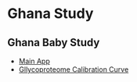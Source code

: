 # Ghana Study

## Ghana Baby Study

+ [Main App](/studies/ghana/R/apps/app)
+ [Gllycoproteome Calibration Curve](/studies/ghana/R/reports/glc-cali-curve.html)